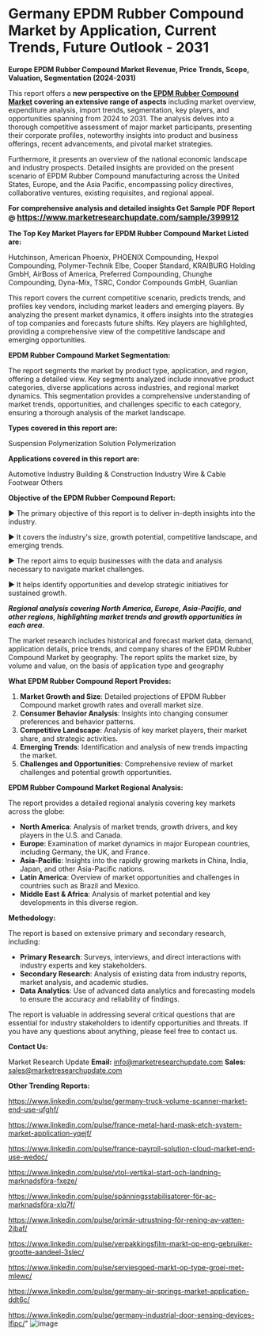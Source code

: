 # Germany EPDM Rubber Compound Market by Application, Current Trends, Future Outlook - 2031

<strong>Europe EPDM Rubber Compound Market Revenue, Price Trends, Scope, Valuation, Segmentation (2024-2031)</strong>

This report offers a <strong>new perspective on the <a href=https://www.marketresearchupdate.com/sample/399912>EPDM Rubber Compound Market</a> covering an extensive range of aspects</strong> including market overview, expenditure analysis, import trends, segmentation, key players, and opportunities spanning from 2024 to 2031. The analysis delves into a thorough competitive assessment of major market participants, presenting their corporate profiles, noteworthy insights into product and business offerings, recent advancements, and pivotal market strategies.

Furthermore, it presents an overview of the national economic landscape and industry prospects. Detailed insights are provided on the present scenario of EPDM Rubber Compound manufacturing across the United States, Europe, and the Asia Pacific, encompassing policy directives, collaborative ventures, existing requisites, and regional appeal.

<strong>For comprehensive analysis and detailed insights Get Sample PDF Report @ <a href=https://www.marketresearchupdate.com/sample/399912><font size=3 color=#0000ff>https://www.marketresearchupdate.com/sample/399912</font></a></strong>

<strong>The Top Key Market Players for EPDM Rubber Compound Market Listed are:</strong>

Hutchinson, American Phoenix, PHOENIX Compounding, Hexpol Compounding, Polymer-Technik Elbe, Cooper Standard, KRAIBURG Holding GmbH, AirBoss of America, Preferred Compounding, Chunghe Compounding, Dyna-Mix, TSRC, Condor Compounds GmbH, Guanlian

This report covers the current competitive scenario, predicts trends, and profiles key vendors, including market leaders and emerging players. By analyzing the present market dynamics, it offers insights into the strategies of top companies and forecasts future shifts. Key players are highlighted, providing a comprehensive view of the competitive landscape and emerging opportunities.

<strong>EPDM Rubber Compound Market Segmentation:</strong>

The report segments the market by product type, application, and region, offering a detailed view. Key segments analyzed include innovative product categories, diverse applications across industries, and regional market dynamics. This segmentation provides a comprehensive understanding of market trends, opportunities, and challenges specific to each category, ensuring a thorough analysis of the market landscape.

<strong>Types covered in this report are:</strong>

Suspension Polymerization
Solution Polymerization

<strong>Applications covered in this report are:</strong>

Automotive Industry
Building & Construction Industry
Wire & Cable
Footwear
Others

<strong>Objective of the EPDM Rubber Compound Report:</strong>

▶ The primary objective of this report is to deliver in-depth insights into the industry.

▶ It covers the industry's size, growth potential, competitive landscape, and emerging trends.

▶ The report aims to equip businesses with the data and analysis necessary to navigate market challenges.

▶ It helps identify opportunities and develop strategic initiatives for sustained growth.

<strong><em>Regional analysis covering North America, Europe, Asia-Pacific, and other regions, highlighting market trends and growth opportunities in each area.</em></strong>

The market research includes historical and forecast market data, demand, application details, price trends, and company shares of the EPDM Rubber Compound Market by geography. The report splits the market size, by volume and value, on the basis of application type and geography

<strong>What EPDM Rubber Compound Report Provides:</strong>
<ol>
  <li><strong>Market Growth and Size</strong>: Detailed projections of EPDM Rubber Compound market growth rates and overall market size.</li>
  <li><strong>Consumer Behavior Analysis</strong>: Insights into changing consumer preferences and behavior patterns.</li>
  <li><strong>Competitive Landscape</strong>: Analysis of key market players, their market share, and strategic activities.</li>
  <li><strong>Emerging Trends</strong>: Identification and analysis of new trends impacting the market.</li>
  <li><strong>Challenges and Opportunities</strong>: Comprehensive review of market challenges and potential growth opportunities.</li>
</ol>

<strong>EPDM Rubber Compound Market Regional Analysis:</strong>

The report provides a detailed regional analysis covering key markets across the globe:
<ul>
  <li><strong>North America</strong>: Analysis of market trends, growth drivers, and key players in the U.S. and Canada.</li>
  <li><strong>Europe</strong>: Examination of market dynamics in major European countries, including Germany, the UK, and France.</li>
  <li><strong>Asia-Pacific</strong>: Insights into the rapidly growing markets in China, India, Japan, and other Asia-Pacific nations.</li>
  <li><strong>Latin America</strong>: Overview of market opportunities and challenges in countries such as Brazil and Mexico.</li>
  <li><strong>Middle East &amp; Africa</strong>: Analysis of market potential and key developments in this diverse region.</li>
</ul>

<strong>Methodology:</strong>

The report is based on extensive primary and secondary research, including:
<ul>
  <li><strong>Primary Research</strong>: Surveys, interviews, and direct interactions with industry experts and key stakeholders.</li>
  <li><strong>Secondary Research</strong>: Analysis of existing data from industry reports, market analysis, and academic studies.</li>
  <li><strong>Data Analytics</strong>: Use of advanced data analytics and forecasting models to ensure the accuracy and reliability of findings.</li>
</ul>
The report is valuable in addressing several critical questions that are essential for industry stakeholders to identify opportunities and threats. If you have any questions about anything, please feel free to contact us.

<strong>Contact Us:</strong>

Market Research Update
<strong>Email:</strong> info@marketresearchupdate.com
<strong>Sales:</strong> sales@marketresearchupdate.com

<strong>Other Trending Reports:</strong>

<a href=https://www.linkedin.com/pulse/germany-truck-volume-scanner-market-end-use-ufghf/>https://www.linkedin.com/pulse/germany-truck-volume-scanner-market-end-use-ufghf/</a>

<a href=https://www.linkedin.com/pulse/france-metal-hard-mask-etch-system-market-application-yqejf/>https://www.linkedin.com/pulse/france-metal-hard-mask-etch-system-market-application-yqejf/</a>

<a href=https://www.linkedin.com/pulse/france-payroll-solution-cloud-market-end-use-wedoc/>https://www.linkedin.com/pulse/france-payroll-solution-cloud-market-end-use-wedoc/</a>

<a href=https://www.linkedin.com/pulse/vtol-vertikal-start-och-landning-marknadsföra-fxeze/>https://www.linkedin.com/pulse/vtol-vertikal-start-och-landning-marknadsföra-fxeze/</a>

<a href=https://www.linkedin.com/pulse/spänningsstabilisatorer-för-ac-marknadsföra-xlq7f/>https://www.linkedin.com/pulse/spänningsstabilisatorer-för-ac-marknadsföra-xlq7f/</a>

<a href=https://www.linkedin.com/pulse/primär-utrustning-för-rening-av-vatten-2jbaf/>https://www.linkedin.com/pulse/primär-utrustning-för-rening-av-vatten-2jbaf/</a>

<a href=https://www.linkedin.com/pulse/verpakkingsfilm-markt-op-eng-gebruiker-grootte-aandeel-3slec/>https://www.linkedin.com/pulse/verpakkingsfilm-markt-op-eng-gebruiker-grootte-aandeel-3slec/</a>

<a href=https://www.linkedin.com/pulse/serviesgoed-markt-op-type-groei-met-mlewc/>https://www.linkedin.com/pulse/serviesgoed-markt-op-type-groei-met-mlewc/</a>

<a href=https://www.linkedin.com/pulse/germany-air-springs-market-application-ddt6c/>https://www.linkedin.com/pulse/germany-air-springs-market-application-ddt6c/</a>

<a href=https://www.linkedin.com/pulse/germany-industrial-door-sensing-devices-lfipc/>https://www.linkedin.com/pulse/germany-industrial-door-sensing-devices-lfipc/</a>"
![image](https://github.com/user-attachments/assets/851cfcd6-780f-4058-aca9-db33782d6f57)
